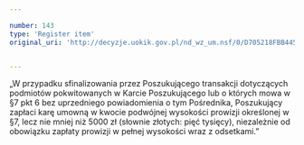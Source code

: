 ```yaml
---

number: 143
type: 'Register item'
original_uri: 'http://decyzje.uokik.gov.pl/nd_wz_um.nsf/0/D705218FBB4456F0C12572DD0032943B?OpenDocument'


---
```


„W przypadku sfinalizowania przez Poszukującego transakcji dotyczących podmiotów pokwitowanych w Karcie Poszukującego lub o których mowa w §7 pkt 6 bez uprzedniego powiadomienia o tym Pośrednika, Poszukujący zapłaci karę umowną w kwocie podwójnej wysokości prowizji określonej w §7, lecz nie mniej niż 5000 zł (słownie złotych: pięć tysięcy), niezależnie od obowiązku zapłaty prowizji w pełnej wysokości wraz z odsetkami.”
